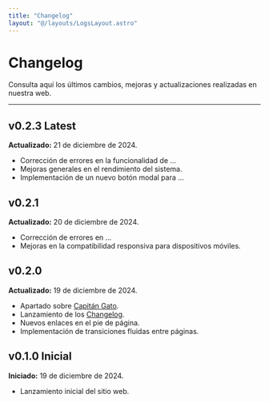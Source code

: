 ```yaml
---
title: "Changelog"
layout: "@/layouts/LogsLayout.astro"
---
```


# Changelog

Consulta aquí los últimos cambios, mejoras y actualizaciones realizadas en nuestra web.

<hr class="border-zinc-700 my-7"/>

## v0.2.3 <span class="badge">Latest</span>

<div class="v-content">

**Actualizado:** 21 de diciembre de 2024.

- Corrección de errores en la funcionalidad de ...
- Mejoras generales en el rendimiento del sistema.
- Implementación de un nuevo botón modal para ...

</div>

## v0.2.1

<div class="v-content">

**Actualizado:** 20 de diciembre de 2024.

- Corrección de errores en ...
- Mejoras en la compatibilidad responsiva para dispositivos móviles.

</div>

## v0.2.0

<div class="v-content">

**Actualizado:** 19 de diciembre de 2024.

- Apartado sobre [Capitán Gato](https://gatitosworld.com/cap).
- Lanzamiento de los [Changelog](https://gatitosworld.com/changelog).
- Nuevos enlaces en el pie de página.
- Implementación de transiciones fluidas entre páginas.

</div>

## v0.1.0 <span class="badge">Inicial</span>

<div class="v-content">

**Iniciado:** 19 de diciembre de 2024.

- Lanzamiento inicial del sitio web.

</div>
